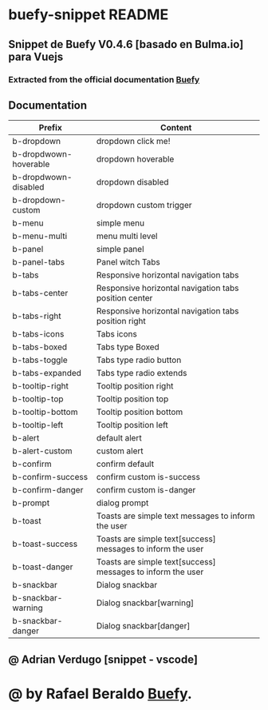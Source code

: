# buefy-snippet README
## Snippet de Buefy V0.4.6 [basado en Bulma.io] para Vuejs
### Extracted from the official documentation [Buefy](https://buefy.github.io/#/)

## Documentation

Prefix | Content
------- | -------
b-dropdown | dropdown click me!
b-dropdwown-hoverable | dropdown hoverable
b-dropdwown-disabled | dropdown disabled
b-dropdown-custom | dropdown custom trigger
b-menu | simple menu
b-menu-multi | menu multi level
b-panel | simple panel
b-panel-tabs | Panel witch Tabs
b-tabs | Responsive horizontal navigation tabs
b-tabs-center | Responsive horizontal navigation tabs position center
b-tabs-right | Responsive horizontal navigation tabs position right
b-tabs-icons | Tabs icons
b-tabs-boxed | Tabs type Boxed
b-tabs-toggle | Tabs type radio button
b-tabs-expanded | Tabs type radio extends
b-tooltip-right | Tooltip position right
b-tooltip-top | Tooltip position top
b-tooltip-bottom | Tooltip position bottom
b-tooltip-left | Tooltip position left
b-alert | default alert
b-alert-custom | custom alert
b-confirm | confirm default
b-confirm-success | confirm custom is-success
b-confirm-danger | confirm custom is-danger
b-prompt | dialog prompt
b-toast | Toasts are simple text messages to inform the user
b-toast-success | Toasts are simple text[success] messages to inform the user
b-toast-danger | Toasts are simple text[success] messages to inform the user
b-snackbar | Dialog snackbar
b-snackbar-warning | Dialog snackbar[warning]
b-snackbar-danger | Dialog snackbar[danger]

## @ Adrian Verdugo [snippet - vscode]
# @ by Rafael Beraldo [Buefy](https://buefy.github.io/#/).